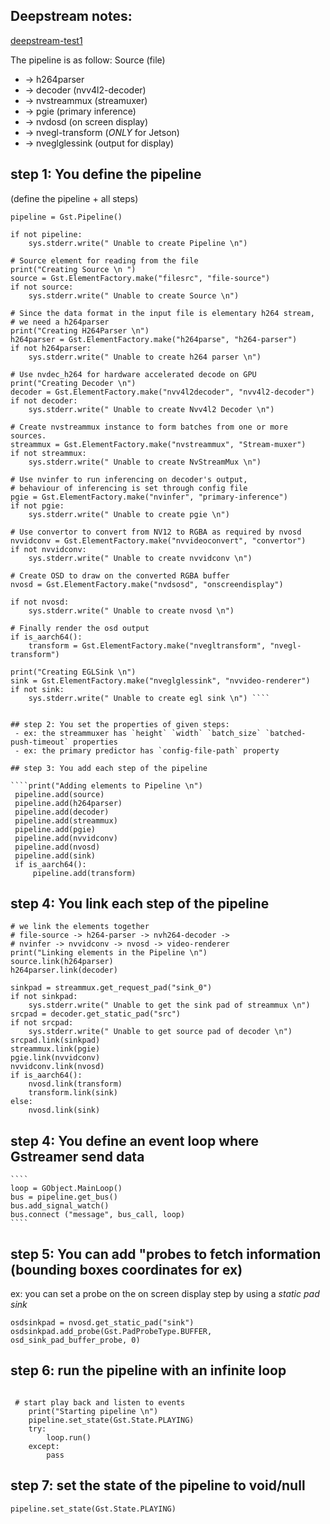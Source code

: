 ## Deepstream notes: 

[deepstream-test1](https://github.com/NVIDIA-AI-IOT/deepstream_python_apps/blob/master/apps/deepstream-test1/deepstream_test_1.py)

The pipeline is as follow:
Source (file) 
- -> h264parser 
- -> decoder (nvv4l2-decoder) 
- -> nvstreammux (streamuxer) 
- -> pgie (primary inference) 
- -> nvdosd (on screen display)
- -> nvegl-transform (*ONLY* for Jetson)
- -> nveglglessink (output for display)

## step 1: You define the pipeline
(define the pipeline + all steps)

````print("Creating Pipeline \n ")
pipeline = Gst.Pipeline()

if not pipeline:
    sys.stderr.write(" Unable to create Pipeline \n")

# Source element for reading from the file
print("Creating Source \n ")
source = Gst.ElementFactory.make("filesrc", "file-source")
if not source:
    sys.stderr.write(" Unable to create Source \n")

# Since the data format in the input file is elementary h264 stream,
# we need a h264parser
print("Creating H264Parser \n")
h264parser = Gst.ElementFactory.make("h264parse", "h264-parser")
if not h264parser:
    sys.stderr.write(" Unable to create h264 parser \n")

# Use nvdec_h264 for hardware accelerated decode on GPU
print("Creating Decoder \n")
decoder = Gst.ElementFactory.make("nvv4l2decoder", "nvv4l2-decoder")
if not decoder:
    sys.stderr.write(" Unable to create Nvv4l2 Decoder \n")

# Create nvstreammux instance to form batches from one or more sources.
streammux = Gst.ElementFactory.make("nvstreammux", "Stream-muxer")
if not streammux:
    sys.stderr.write(" Unable to create NvStreamMux \n")

# Use nvinfer to run inferencing on decoder's output,
# behaviour of inferencing is set through config file
pgie = Gst.ElementFactory.make("nvinfer", "primary-inference")
if not pgie:
    sys.stderr.write(" Unable to create pgie \n")

# Use convertor to convert from NV12 to RGBA as required by nvosd
nvvidconv = Gst.ElementFactory.make("nvvideoconvert", "convertor")
if not nvvidconv:
    sys.stderr.write(" Unable to create nvvidconv \n")

# Create OSD to draw on the converted RGBA buffer
nvosd = Gst.ElementFactory.make("nvdsosd", "onscreendisplay")

if not nvosd:
    sys.stderr.write(" Unable to create nvosd \n")

# Finally render the osd output
if is_aarch64():
    transform = Gst.ElementFactory.make("nvegltransform", "nvegl-transform")

print("Creating EGLSink \n")
sink = Gst.ElementFactory.make("nveglglessink", "nvvideo-renderer")
if not sink:
    sys.stderr.write(" Unable to create egl sink \n") ````


## step 2: You set the properties of given steps:
 - ex: the streammuxer has `height` `width` `batch_size` `batched-push-timeout` properties
 - ex: the primary predictor has `config-file-path` property
 
## step 3: You add each step of the pipeline

````print("Adding elements to Pipeline \n")
 pipeline.add(source)
 pipeline.add(h264parser)
 pipeline.add(decoder)
 pipeline.add(streammux)
 pipeline.add(pgie)
 pipeline.add(nvvidconv)
 pipeline.add(nvosd)
 pipeline.add(sink)
 if is_aarch64():
     pipeline.add(transform)
````


## step 4: You link each step of the pipeline 

````
# we link the elements together
# file-source -> h264-parser -> nvh264-decoder ->
# nvinfer -> nvvidconv -> nvosd -> video-renderer
print("Linking elements in the Pipeline \n")
source.link(h264parser)
h264parser.link(decoder)

sinkpad = streammux.get_request_pad("sink_0")
if not sinkpad:
    sys.stderr.write(" Unable to get the sink pad of streammux \n")
srcpad = decoder.get_static_pad("src")
if not srcpad:
    sys.stderr.write(" Unable to get source pad of decoder \n")
srcpad.link(sinkpad)
streammux.link(pgie)
pgie.link(nvvidconv)
nvvidconv.link(nvosd)
if is_aarch64():
    nvosd.link(transform)
    transform.link(sink)
else:
    nvosd.link(sink)
````

## step 4: You define an event loop where Gstreamer send data
    ````
    loop = GObject.MainLoop()
    bus = pipeline.get_bus()
    bus.add_signal_watch()
    bus.connect ("message", bus_call, loop)
    ````
    
## step 5: You can add "probes to fetch information (bounding boxes coordinates for ex)
ex: you can set a probe on the on screen display step by using a *static pad sink*

` osdsinkpad = nvosd.get_static_pad("sink") `
` osdsinkpad.add_probe(Gst.PadProbeType.BUFFER, osd_sink_pad_buffer_probe, 0) `

## step 6: run the pipeline with an infinite loop
`````

 # start play back and listen to events
    print("Starting pipeline \n")
    pipeline.set_state(Gst.State.PLAYING)
    try:
        loop.run()
    except:
        pass

`````

## step 7: set the state of the pipeline to void/null
`pipeline.set_state(Gst.State.PLAYING)`
 
